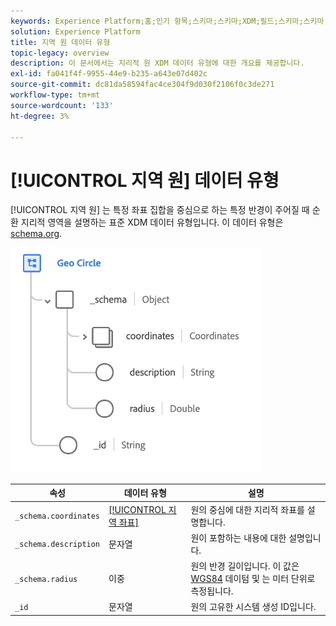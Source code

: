 ```yaml
---
keywords: Experience Platform;홈;인기 항목;스키마;스키마;XDM;필드;스키마;스키마;지역;원;데이터 유형;데이터 유형;데이터 유형;
solution: Experience Platform
title: 지역 원 데이터 유형
topic-legacy: overview
description: 이 문서에서는 지리적 원 XDM 데이터 유형에 대한 개요를 제공합니다.
exl-id: fa041f4f-9955-44e9-b235-a643e07d402c
source-git-commit: dc81da58594fac4ce304f9d030f2106f0c3de271
workflow-type: tm+mt
source-wordcount: '133'
ht-degree: 3%

---
```


# [!UICONTROL 지역 원] 데이터 유형

[!UICONTROL 지역 원] 는 특정 좌표 집합을 중심으로 하는 특정 반경이 주어질 때 순환 지리적 영역을 설명하는 표준 XDM 데이터 유형입니다. 이 데이터 유형은 [schema.org](https://schema.org/GeoCircle).

<img src="../images/data-types/geo-circle.png" width="400" /><br />

| 속성 | 데이터 유형 | 설명 |
| --- | --- | --- |
| `_schema.coordinates` | [[!UICONTROL 지역 좌표]](./geo-coordinates.md) | 원의 중심에 대한 지리적 좌표를 설명합니다. |
| `_schema.description` | 문자열 | 원이 포함하는 내용에 대한 설명입니다. |
| `_schema.radius` | 이중 | 원의 반경 길이입니다. 이 값은 [WGS84](https://gisgeography.com/wgs84-world-geodetic-system/) 데이텀 및 는 미터 단위로 측정됩니다. |
| `_id` | 문자열 | 원의 고유한 시스템 생성 ID입니다. |
